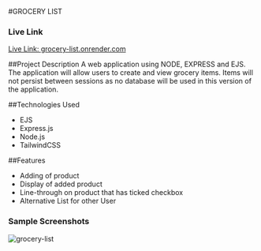 #GROCERY LIST

### Live Link

[Live Link: grocery-list.onrender.com ](https://grocery-list-q4m4.onrender.com)

##Project Description
A web application using NODE, EXPRESS and EJS. The application will allow users to create and view grocery items. Items will not persist between sessions as no database will be used in this version of the application.

##Technologies Used

<ul>
<li>EJS</li>
<li>Express.js</li>
<li>Node.js</li>
<li>TailwindCSS</li>
</ul>

##Features

<ul>
    <li>Adding of product</li>
    <li>Display of added product</li>
    <li>Line-through on product that has ticked checkbox</li>
    <li>Alternative List for other User</li>
</ul>

### Sample Screenshots

![grocery-list](https://github.com/louismoses/grocery-list/assets/51215698/0400af7d-8925-490c-aa8b-5f5d5ae54ccb)
